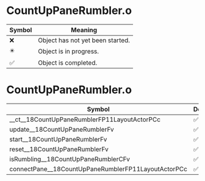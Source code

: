 # CountUpPaneRumbler.o
| Symbol | Meaning 
| ------------- | ------------- 
| :x: | Object has not yet been started. 
| :eight_pointed_black_star: | Object is in progress. 
| :white_check_mark: | Object is completed. 


# CountUpPaneRumbler.o
| Symbol | Decompiled? |
| ------------- | ------------- |
| __ct__18CountUpPaneRumblerFP11LayoutActorPCc | :white_check_mark: |
| update__18CountUpPaneRumblerFv | :white_check_mark: |
| start__18CountUpPaneRumblerFv | :white_check_mark: |
| reset__18CountUpPaneRumblerFv | :white_check_mark: |
| isRumbling__18CountUpPaneRumblerCFv | :white_check_mark: |
| connectPane__18CountUpPaneRumblerFP11LayoutActorPCc | :white_check_mark: |
